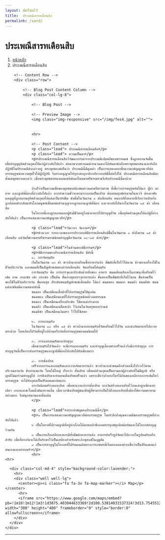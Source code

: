 ```yaml
---
layout: default
title:  ประเพณีสารทเดือนสิบ
permalink: /sard/
---
```



<div class="container">
<!-- Page Heading/Breadcrumbs -->
  <div class="row">
            <div class="col-lg-12">
                <h1 class="page-header"> ประเพณีสารทเดือนสิบ
                </h1>
                <ol class="breadcrumb">
                    <li><a href="../index.html">หน้าหลัก</a>
                    </li>
                    <li class="active"> ประเพณีสารทเดือนสิบ</li>
                </ol>
            </div>
        </div>
        <!-- /.row -->

        <!-- Content Row -->
        <div class="row">

            <!-- Blog Post Content Column -->
            <div class="col-lg-8">

                <!-- Blog Post -->

                <!-- Preview Image -->
                <img class="img-responsive" src="/img/fes4.jpg" alt="">


                <hr>

                <!-- Post Content -->
                <p class="lead"> ประเพณีสารทเดือนสิบ</p>
                <p class="lead"> ความเป็นมา</p>
                <p>ประเพณีสารทเดือนสิบวิวัฒนาการมาจากประเพณีเปตพลีของพราหมณ์ ซึ่งลูกหลานจัดขึ้น เพื่อทำบุญอุทิศส่วนกุศลให้แก่ผู้ล่วงลับไปแล้ว ต่อมาพวกพราหมณ์จำนวนมากได้หันมานับถือพระพุทธศาสนาและยังถือปฏิบัติในประเพณีดังกล่าวอยู่ พระพุทธองค์เห็นว่า ประเพณีนี้มีคุณค่า เป็นการแสดงออกซึ่งความกตัญญูกตเวทีต่อบรรพบุรุษนำความสุขใจให้ผู้ปฏิบัติ จึงทรงอนุญาตให้อุบาสกอุบาสิกาประกอบพิธีนี้ต่อไปได้ ประเพณีสารทเดือนสิบมีมาตั้งแต่พุทธกาลคาดว่า เมื่อพระพุทธศาสนาเผยแพร่เข้ามาในนครศรีธรรมราชจึงรับประเพณีนี้มาด้วย

                บ้างก็ว่าเป็นความเชื่อของพุทธศาสนิกชนชาวนครศรีธรรมราช ที่เชื่อว่าบรรพบุรุษอันได้แก่ ปู่ย่า ตายาย และญาติพี่น้องที่ล่วงลับไปแล้ว หากทำความชั่วจะตกนรกกลายเป็นเปรต ต้องทนทุกข์ทรมานในอเวจี ต้องอาศัยผลบุญที่ลูกหลานอุทิศส่วนกุศลให้แต่ละปีมายังชีพ ดังนั้นในวันแรม ๑ ค่ำเดือนสิบ คนบาปทั้งหลายที่เรียกว่าเปรตจึงถูกปล่อยตัวกลับมายังโลกมนุษย์เพื่อมาขอส่วนบุญจากลูกหลานญาติพี่น้อง และจะกลับไปนรกในวันแรม ๑๕ ค่ำ เดือนสิบ
                ในโอกาสนี้เองลูกหลานและผู้ยังมีชีวิตอยู่จึงนำอาหารไปทำบุญที่วัด เพื่ออุทิศส่วนกุศลให้แก่ผู้ที่ล่วงลับไปแล้ว เป็นการแสดงความกตัญญูกตเวที</p>

                <p class="lead">วันเวลา จัดงาน</p>
                <p>ช่วงเวลา ระยะเวลาของการประกอบพิธีสารทเดือนสิบมีขึ้นในวันแรม ๑ ค่ำถึงแรม ๑๕ ค่ำ เดือนสิบ แต่วันที่ชาวนครศรีธรรมราชนิยมทำบุญคือวันแรม ๑๓-๑๕ ค่ำ</p>

                <p class="lead">ในส่วนของพิธีกรรม</p>
                <p>พิธีกรรมของประเพณีสารทเดือนสิบ มีดังนี้
                ๑. การจัดหฺมฺรับ
                เริ่มในวันแรม ๑๓ ค่ำ ชาวบ้านจะเตรียมซื้ออาหารแห้ง พืชผักที่เก็บไว้ได้นาน ข้าวของเครื่องใช้ในชีวิตประจำวัน และขนมที่เป็นสัญลักษณ์ของสารทเดือนสิบ จัดเตรียมใส่หฺมฺรับ
                การจัดหฺมฺรับ คือ การบรรจุและประดับด้วยสิ่งของ อาหาร ขนมเดือนสิบลงในภาชนะที่เตรียมไว้ เช่น ถาด กาละมัง เข่ง กระเชอ เป็นต้น ชั้นล่างสุดบรรจุอาหารแห้ง ชั้นสองเป็นพืชผักที่เก็บไว้นาน ชั้นสามเป็นของใช้ในชีวิตประจำวัน ขั้นบนสุด ประดับขนมสัญลักษณ์เดือนสิบ ได้แก่ ขนมพอง ขนมลา ขนมบ้า ขนมดีซำ ขนมแต่ละชนิดมีความหมายดังนี้
                ขนมลา เป็นเสมือนเสื้อผ้าที่ให้บรรพบุรุษใช้นุ่งห่ม
                ขนมพอง เป็นเสมือนแพที่ให้บรรพบุรุษข้ามห้วงมหรรณพ
                ขนมกง เป็นเสมือนเครื่องประดับ ใช้ตกแต่งร่างกาย
                ขนมบ้า เป็นเสมือนเมล็ดสะบ้า ไว้เล่นในวันตรุษสงกรานต์
                ขนมดีซำ เป็นเสมือนเงินตรา ไว้ให้ใช้สอย

                ๒. การยกหฺมฺรับ
                ในวันแรม ๑๔ หรือ ๑๕ ค่ำ ชาวบ้านจะยกหฺมฺรับที่จัดเตรียมไว้ไปวัด และนำภัตตาหารไปถวายพระด้วย โดยเลือกไปวัดที่อยู่ใกล้บ้านหรือวัดที่บรรพบุรุษของตนนิยมไป

                ๓. การฉลองหฺมฺรับและบังสุกุล
                เมื่อนำหมฺรับไปวัดแล้ว จะมีการฉลองหฺมฺรับ และทำบุญเลี้ยงพระเสร็จแล้วจึงมีการบังสุกุล การทำบุญวันนี้เป็นการส่งบรรพบุรุษและญาติพี่น้องให้กลับไปยังเมืองนรก

                ๔. การตั้งเปรต
                เสร็จจากการฉลองหมฺรับและถวายภัตตาหารแล้ว ชาวบ้านจะนำขนมอีกส่วนหนึ่งไปวางไว้ตามบริเวณลานวัด ข้างกำแพงวัด โคนไม้ใหญ่ เรียกว่า ตั้งเปรต เพื่อแผ่ส่วนกุศลเป็นทานแก่ผู้ล่วงลับที่ไม่มีญาติ หรือญาติไม่มาร่วมทำบุญให้ การชิงเปรตจะทำตอนตั้งเปรตเสร็จแล้ว เพราะเชื่อว่าถ้าหากใครได้กินของเหลือจากการเซ่นไหว้บรรพบุรุษ จะได้รับกุศลเป็นสิริมงคลแก่ตนเอง
                บางวัดนิยมสร้างหลาเปรต เพื่อสะดวกแก่การตั้งเปรต บางวัดสร้างหลาเปรตไว้บนเสาสูงเพียงเสาเดียว เกลาและชะโลมน้ำมันเสาจนลื่น เมื่อเวลาชิงเปรตผู้ชนะคือผู้ที่สามารถปีนไปถึงหลาเปรตซึ่งต้องใช้ความพยายามอย่างมาก จึงสนุกสนานและตื่นเต้น
                </p>

                <p class="lead">สาระสำคัญของประเพณีนี้</p>
                <p>๑ เป็นการแสดงความกตัญญูกตเวทีต่อบรรพบุรุษ โดยรำลึกถึงคุณความดีของบรรพบุรุษที่ล่วงลับไปแล้ว 
                ๒ เป็นโอกาสได้รวมญาติที่อยู่ห่างไกลได้มาพบปะซักถามสารทุกข์สุกดิบต่อกันและได้โอกาสทำบุญร่วมกัน
                ๓ เป็นการเก็บเสบียงอาหารมีทั้งพืชผักอาหารแห้ง อาหารสำเร็จรูปจัดนำไปถวายในรูปหมรับหรือสำรับ เพื่อที่ทางวัดจะได้เก็บรักษาไว้เป็นเสบียงสำหรับพระภิกษุสงฆ์ในฤดูฝน
                ๔ เป็นการทำบุญในโอกาสที่ได้รับผลผลิตทางการเกษตรที่เริ่มออกผลเพราะเชื่อว่าเป็นสิริมงคลแก่ตนเองและครอบครัว</p>
                <hr>
    <hr>
  </div>

      <div class="col-md-4" style="background-color:lavender;">
        <hr>
        <div class="well well-lg">
          <center><p><i class="fa fa-3x fa-map-marker"></i> Map</p></center>
          <hr>
          <iframe src="https://www.google.com/maps/embed?pb=!1m18!1m12!1m3!1d3875.403044633369!2d100.53814031537324!3d13.754551200934262!2m3!1f0!2f0!3f0!3m2!1i1024!2i768!4f13.1!3m3!1m2!1s0x30e29ec87c886b23%3A0x60888f7499b63ca5!2sBaiyoke+Sky+Hotel!5e0!3m2!1sth!2sth!4v1453041487931" width="300" height="400" frameborder="0" style="border:0" allowfullscreen></iframe>
        </div>
      </div>
    </div>
  </div>
<!-- /.row -->
<hr>
